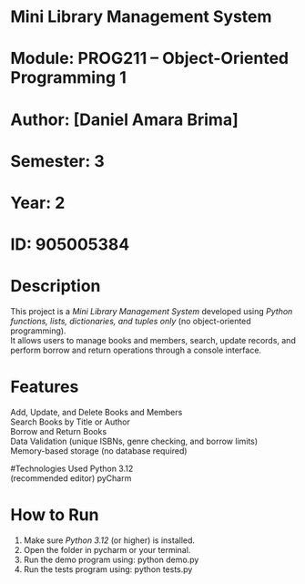 # Mini Library Management System

# Module: PROG211 – Object-Oriented Programming 1
# Author: [Daniel Amara Brima]
# Semester: 3
# Year: 2
# ID: 905005384


# Description
This project is a *Mini Library Management System* developed using *Python functions, lists, dictionaries, and tuples only* (no object-oriented programming).  
It allows users to manage books and members, search, update records, and perform borrow and return operations through a console interface.

# Features
 Add, Update, and Delete Books and Members  
 Search Books by Title or Author  
 Borrow and Return Books  
 Data Validation (unique ISBNs, genre checking, and borrow limits)  
 Memory-based storage (no database required)

#Technologies Used
 Python 3.12  
 (recommended editor)
 pyCharm

# How to Run
1. Make sure *Python 3.12* (or higher) is installed.  
2. Open the folder in pycharm or your terminal.  
3. Run the demo program using: python demo.py
4. Run the tests program using: python tests.py


